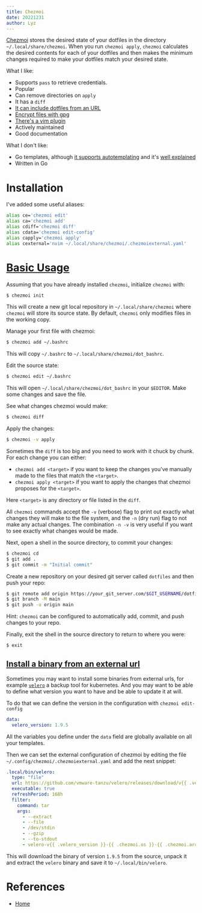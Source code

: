 ```yaml
---
title: Chezmoi
date: 20221231
author: Lyz
---
```


[Chezmoi](https://www.chezmoi.io/) stores the desired state of your dotfiles in
the directory `~/.local/share/chezmoi`. When you run `chezmoi apply`, `chezmoi`
calculates the desired contents for each of your dotfiles and then makes the
minimum changes required to make your dotfiles match your desired state.

What I like:

- Supports `pass` to retrieve credentials.
- Popular
- Can remove directories on `apply`
- It has a `diff`
- [It can include dotfiles from an URL](https://www.chezmoi.io/user-guide/include-files-from-elsewhere/)
- [Encrypt files with gpg](https://www.chezmoi.io/user-guide/encryption/gpg/)
- [There's a vim plugin](https://github.com/alker0/chezmoi.vim)
- Actively maintained
- Good documentation

What I don't like:

- Go templates, although
  [it supports autotemplating](https://www.chezmoi.io/user-guide/templating/#creating-a-template-file)
  and it's
  [well explained](https://www.chezmoi.io/user-guide/templating/#template-variables)
- Written in Go

# Installation

I've added some useful aliases:

```bash
alias ce='chezmoi edit'
alias ca='chezmoi add'
alias cdiff='chezmoi diff'
alias cdata='chezmoi edit-config'
alias capply='chezmoi apply'
alias cexternal='nvim ~/.local/share/chezmoi/.chezmoiexternal.yaml'
```

# [Basic Usage](https://www.chezmoi.io/quick-start/#start-using-chezmoi-on-your-current-machine)

Assuming that you have already installed `chezmoi`, initialize `chezmoi` with:

```bash
$ chezmoi init
```

This will create a new git local repository in `~/.local/share/chezmoi` where
`chezmoi` will store its source state. By default, `chezmoi` only modifies files
in the working copy.

Manage your first file with chezmoi:

```bash
$ chezmoi add ~/.bashrc
```

This will copy `~/.bashrc` to `~/.local/share/chezmoi/dot_bashrc`.

Edit the source state:

```bash
$ chezmoi edit ~/.bashrc
```

This will open `~/.local/share/chezmoi/dot_bashrc` in your `$EDITOR`. Make some
changes and save the file.

See what changes chezmoi would make:

```bash
$ chezmoi diff
```

Apply the changes:

```bash
$ chezmoi -v apply
```

Sometimes the `diff` is too big and you need to work with it chuck by chunk. For each change you can either:

- `chezmoi add <target>` if you want to keep the changes you've manually made to the files that match the `<target>`.
- `chezmoi apply <target>` if you want to apply the changes that chezmoi proposes for the `<target>`.

Here `<target>` is any directory or file listed in the `diff`.

All `chezmoi` commands accept the `-v` (verbose) flag to print out exactly what
changes they will make to the file system, and the `-n` (dry run) flag to not
make any actual changes. The combination `-n -v` is very useful if you want to
see exactly what changes would be made.

Next, open a shell in the source directory, to commit your changes:

```bash
$ chezmoi cd
$ git add .
$ git commit -m "Initial commit"
```

Create a new repository on your desired git server called `dotfiles` and then
push your repo:

```bash
$ git remote add origin https://your_git_server.com/$GIT_USERNAME/dotfiles.git
$ git branch -M main
$ git push -u origin main
```

Hint: `chezmoi` can be configured to automatically add, commit, and push changes
to your repo.

Finally, exit the shell in the source directory to return to where you were:

```bash
$ exit
```

## [Install a binary from an external url](https://www.chezmoi.io/user-guide/include-files-from-elsewhere/#extract-a-single-file-from-an-archive)

Sometimes you may want to install some binaries from external urls, for example
[`velero`](velero.md) a backup tool for kubernetes. And you may want to be able to
define what version you want to have and be able to update it at will. 

To do that we can define the version in the configuration with `chezmoi edit-config`

```yaml
data:
  velero_version: 1.9.5
```

All the variables you define under the `data` field are globally available on all your
templates.

Then we can set the external configuration of chezmoi by editing the file
`~/.config/chezmoi/.chezmoiexternal.yaml` and add the next snippet:

```yaml
.local/bin/velero:
  type: "file"
  url: https://github.com/vmware-tanzu/velero/releases/download/v{{ .velero_version }}/velero-v{{ .velero_version }}-{{ .chezmoi.os }}-{{ .chezmoi.arch }}.tar.gz
  executable: true
  refreshPeriod: 168h
  filter:
    command: tar
    args:
      - --extract
      - --file
      - /dev/stdin
      - --gzip
      - --to-stdout
      - velero-v{{ .velero_version }}-{{ .chezmoi.os }}-{{ .chezmoi.arch }}/velero
```

This will download the binary of version `1.9.5` from the source, unpack it and extract
the `velero` binary and save it to `~/.local/bin/velero`.

# References

- [Home](https://www.chezmoi.io/)
